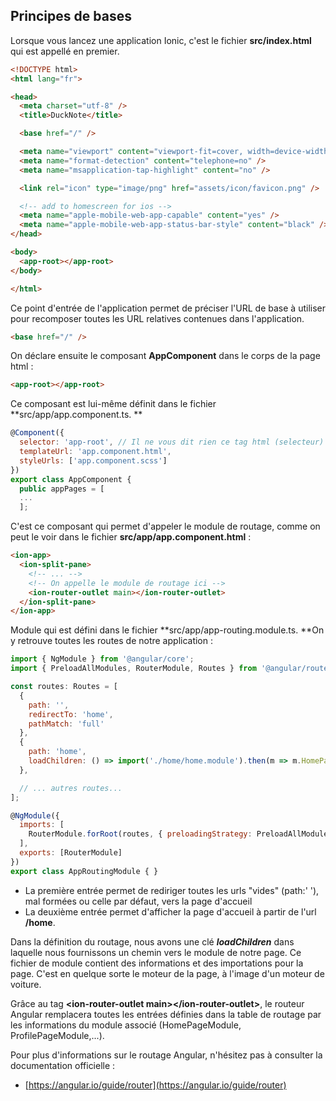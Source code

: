 ## Principes de bases

Lorsque vous lancez une application Ionic, c'est le fichier **src/index.html** qui est appellé en premier.

```html
<!DOCTYPE html>
<html lang="fr">

<head>
  <meta charset="utf-8" />
  <title>DuckNote</title>

  <base href="/" />

  <meta name="viewport" content="viewport-fit=cover, width=device-width, initial-scale=1.0, minimum-scale=1.0, maximum-scale=1.0, user-scalable=no" />
  <meta name="format-detection" content="telephone=no" />
  <meta name="msapplication-tap-highlight" content="no" />

  <link rel="icon" type="image/png" href="assets/icon/favicon.png" />

  <!-- add to homescreen for ios -->
  <meta name="apple-mobile-web-app-capable" content="yes" />
  <meta name="apple-mobile-web-app-status-bar-style" content="black" />
</head>

<body>
  <app-root></app-root>
</body>

</html>
```

Ce point d'entrée de l'application permet de préciser  l'URL de base à utiliser pour recomposer toutes les URL relatives contenues dans l'application.

```html
<base href="/" />
```

On déclare ensuite le composant **AppComponent** dans le corps de la page html :

```html
<app-root></app-root>
```

Ce composant est lui-même définit dans le fichier **src/app/app.component.ts. **

```js
@Component({
  selector: 'app-root', // Il ne vous dit rien ce tag html (selecteur) ?
  templateUrl: 'app.component.html',
  styleUrls: ['app.component.scss']
})
export class AppComponent {
  public appPages = [
  ...
  ];
```

C'est ce composant qui permet d'appeler le module de routage, comme on peut le voir dans le fichier **src/app/app.component.html** :

```html
<ion-app>
  <ion-split-pane>
    <!-- ... -->
    <!-- On appelle le module de routage ici -->
    <ion-router-outlet main></ion-router-outlet>
  </ion-split-pane>
</ion-app>
```

Module qui est défini dans le fichier **src/app/app-routing.module.ts. **On y retrouve toutes les routes de notre application :

```js
import { NgModule } from '@angular/core';
import { PreloadAllModules, RouterModule, Routes } from '@angular/router';

const routes: Routes = [
  {
    path: '',
    redirectTo: 'home',
    pathMatch: 'full'
  },
  {
    path: 'home',
    loadChildren: () => import('./home/home.module').then(m => m.HomePageModule)
  },

  // ... autres routes...
];

@NgModule({
  imports: [
    RouterModule.forRoot(routes, { preloadingStrategy: PreloadAllModules })
  ],
  exports: [RouterModule]
})
export class AppRoutingModule { }
```

* La première entrée permet de rediriger toutes les urls "vides" \(path:' '\), mal formées ou celle par défaut, vers la page d'accueil
* La deuxième entrée permet d'afficher la page d'accueil à partir de l'url **/home**.

Dans la définition du routage, nous avons une clé _**loadChildren**_ dans laquelle nous fournissons un chemin vers le module de notre page. Ce fichier de module contient des informations et des importations pour la page. C'est en quelque sorte le moteur de la page, à l'image d'un moteur de voiture.

Grâce au tag **&lt;ion-router-outlet main&gt;&lt;/ion-router-outlet&gt;**, le routeur Angular remplacera toutes les entrées définies dans la table de routage par les informations du module associé \(HomePageModule, ProfilePageModule,...\).

Pour plus d'informations sur le routage Angular, n'hésitez pas à consulter la documentation officielle :

* [https://angular.io/guide/router](https://angular.io/guide/router)
